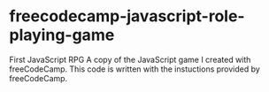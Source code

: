 # freecodecamp-javascript-role-playing-game
First JavaScript RPG
A copy of the JavaScript game I created with freeCodeCamp. This code is written with the instuctions provided by freeCodeCamp.
